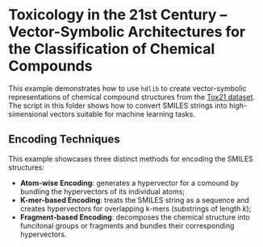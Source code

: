 # Toxicology in the 21st Century – Vector-Symbolic Architectures for the Classification of Chemical Compounds

This example demonstrates how to use `hdlib` to create vector-symbolic representations of chemical compound structures from the [Tox21 dataset](https://github.com/cumbof/hdlib/blob/main/examples/tox21/tox21.csv). The script in this folder shows how to convert SMILES strings into high-simensional vectors suitable for machine learning tasks.

## Encoding Techniques

This example showcases three distinct methods for encoding the SMILES structures:
- __Atom-wise Encoding__: generates a hypervector for a comound by bundling the hypervectors of its individual atoms;
- __K-mer-based Encoding__: treats the SMILES string as a sequence and creates hypervectors for overlapping k-mers (substrings of length _k_);
- __Fragment-based Encoding__: decomposes the chemical structure into funcitonal groups or fragments and bundles their corresponding hypervectors.
